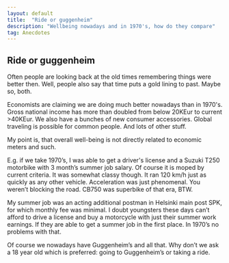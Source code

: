 ```yaml
---
layout: default
title:  "Ride or guggenheim"
description: "Wellbeing nowadays and in 1970's, how do they compare"
tag: Anecdotes
---
```


## Ride or guggenheim

Often people are looking back at the old times remembering things were better then. Well, people also say that time puts a gold lining to past. Maybe so, both.

Economists are claiming we are doing much better nowadays than in 1970's. Gross national income has more than doubled from below 20KEur to current >40KEur. We also have a bunches of new consumer accessories. Global traveling is possible for common people. And lots of other stuff.

My point is, that overall well-being is not directly related to economic meters and such.

E.g. if we take 1970’s, I was able to get a driver's license and a Suzuki T250 motorbike with 3 month’s summer job salary. Of course it is moped by current criteria. It was somewhat classy though. It ran 120 km/h just as quickly as any other vehicle. Acceleration was just phenomenal. You weren’t blocking the road. CB750 was superbike of that era, BTW.

My summer job was an acting additional postman in Helsinki main post SPK, for which monthly fee was minimal.
I doubt youngsters these days can’t afford to drive a license and buy a motorcycle with just their summer work earnings. If they are able to get a summer job in the first place. In 1970’s no problems with that.

Of course we nowadays have Guggenheim’s and all that. Why don’t we ask a 18 year old which is preferred: going to Guggenheim’s or taking a ride.